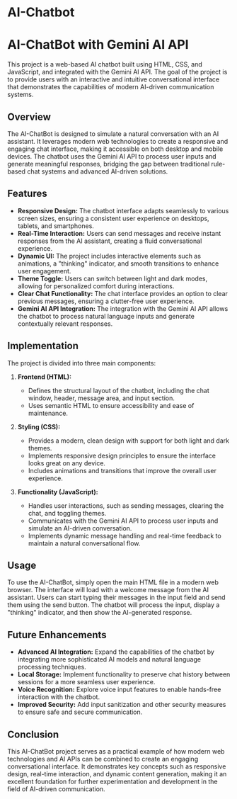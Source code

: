 # AI-Chatbot
# AI-ChatBot with Gemini AI API

This project is a web-based AI chatbot built using HTML, CSS, and JavaScript, and integrated with the Gemini AI API. The goal of the project is to provide users with an interactive and intuitive conversational interface that demonstrates the capabilities of modern AI-driven communication systems.

## Overview

The AI-ChatBot is designed to simulate a natural conversation with an AI assistant. It leverages modern web technologies to create a responsive and engaging chat interface, making it accessible on both desktop and mobile devices. The chatbot uses the Gemini AI API to process user inputs and generate meaningful responses, bridging the gap between traditional rule-based chat systems and advanced AI-driven solutions.

## Features

- **Responsive Design:** The chatbot interface adapts seamlessly to various screen sizes, ensuring a consistent user experience on desktops, tablets, and smartphones.
- **Real-Time Interaction:** Users can send messages and receive instant responses from the AI assistant, creating a fluid conversational experience.
- **Dynamic UI:** The project includes interactive elements such as animations, a "thinking" indicator, and smooth transitions to enhance user engagement.
- **Theme Toggle:** Users can switch between light and dark modes, allowing for personalized comfort during interactions.
- **Clear Chat Functionality:** The chat interface provides an option to clear previous messages, ensuring a clutter-free user experience.
- **Gemini AI API Integration:** The integration with the Gemini AI API allows the chatbot to process natural language inputs and generate contextually relevant responses.

## Implementation

The project is divided into three main components:

1. **Frontend (HTML):**  
   - Defines the structural layout of the chatbot, including the chat window, header, message area, and input section.
   - Uses semantic HTML to ensure accessibility and ease of maintenance.

2. **Styling (CSS):**  
   - Provides a modern, clean design with support for both light and dark themes.
   - Implements responsive design principles to ensure the interface looks great on any device.
   - Includes animations and transitions that improve the overall user experience.

3. **Functionality (JavaScript):**  
   - Handles user interactions, such as sending messages, clearing the chat, and toggling themes.
   - Communicates with the Gemini AI API to process user inputs and simulate an AI-driven conversation.
   - Implements dynamic message handling and real-time feedback to maintain a natural conversational flow.

## Usage

To use the AI-ChatBot, simply open the main HTML file in a modern web browser. The interface will load with a welcome message from the AI assistant. Users can start typing their messages in the input field and send them using the send button. The chatbot will process the input, display a "thinking" indicator, and then show the AI-generated response.

## Future Enhancements

- **Advanced AI Integration:** Expand the capabilities of the chatbot by integrating more sophisticated AI models and natural language processing techniques.
- **Local Storage:** Implement functionality to preserve chat history between sessions for a more seamless user experience.
- **Voice Recognition:** Explore voice input features to enable hands-free interaction with the chatbot.
- **Improved Security:** Add input sanitization and other security measures to ensure safe and secure communication.

## Conclusion

This AI-ChatBot project serves as a practical example of how modern web technologies and AI APIs can be combined to create an engaging conversational interface. It demonstrates key concepts such as responsive design, real-time interaction, and dynamic content generation, making it an excellent foundation for further experimentation and development in the field of AI-driven communication.
